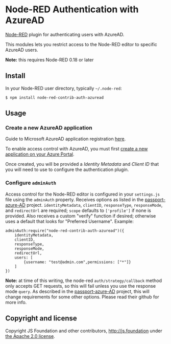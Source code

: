# Node-RED Authentication with AzureAD

[Node-RED](https://nodered.org) plugin for authenticating users with AzureAD.

This modules lets you restrict access to the Node-RED editor to specific AzureAD
users.

**Note:** this requires Node-RED 0.18 or later


## Install

In your Node-RED user directory, typically `~/.node-red`:

    $ npm install node-red-contrib-auth-azuread

## Usage

### Create a new AzureAD application

Guide to Microsoft AzureAD application registration [here](https://docs.microsoft.com/en-us/azure/active-directory/develop/active-directory-integrating-applications).

To enable access control with AzureAD, you must first [create a new application on your Azure Portal](https://portal.azure.com).

Once created, you will be provided a _Identity Metadata_ and _Client ID_ that you will need to use to configure the authentication plugin.

### Configure `adminAuth`

Access control for the Node-RED editor is configured in your `settings.js` file
using the `adminAuth` property. Receives options as listed in the [passport-azure-AD](https://github.com/AzureAD/passport-azure-ad) project. 
`identityMetadata`, `clientID`, `responseType`, `responseMode`, and `redirectUrl` are required; 
`scope` defaults to `['profile']` if none is provided. Also receives a custom "verify" function if desired; 
otherwise uses a default that looks for "Preferred Username". Example:

    adminAuth:require("node-red-contrib-auth-azuread")({
        identityMetadata,
        clientID,
        responseType,
        responseMode,
        redirectUrl,
        users: [
            {username: "test@admin.com",permissions: ["*"]}
        ]
    })

**Note:** at time of this writing, the node-red `auth/strategy/callback` method only accepts GET requests, so this will fail unless you use the response mode `query`.
As described in the [passport-azure-AD](https://github.com/AzureAD/passport-azure-ad) project, this will change requirements for some other options. Please read their github for more info.

## Copyright and license

Copyright JS Foundation and other contributors, http://js.foundation under [the Apache 2.0 license](LICENSE).
